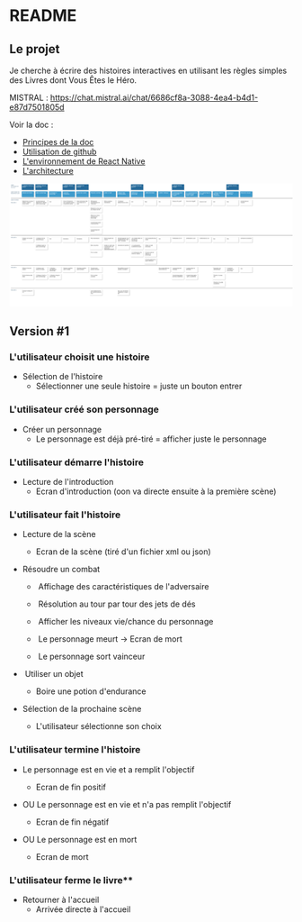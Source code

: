 # README

## Le projet

Je cherche à écrire des histoires interactives en utilisant les règles simples des Livres dont Vous Êtes le Héro.

MISTRAL : <https://chat.mistral.ai/chat/6686cf8a-3088-4ea4-b4d1-e87d7501805d>

Voir la doc :

- [Principes de la doc](docs/README.md)
- [Utilisation de github](docs/github.md)
- [L'environnement de React Native](docs/react-native-env.md)
- [L'architecture](docs/architecture.md)

![Journey](./docs/journey.png)

## Version #1

### **L'utilisateur choisit une histoire**

- Sélection de l'histoire
  - Sélectionner une seule histoire = juste un bouton entrer

### **L'utilisateur créé son personnage**

- Créer un personnage
  - Le personnage est déjà pré-tiré = afficher juste le personnage

### **L'utilisateur démarre l'histoire**

- Lecture de l'introduction
  - Ecran d'introduction (oon va directe ensuite à la première scène)

### **L'utilisateur fait l'histoire**

- Lecture de la scène
  - Ecran de la scène (tiré d'un fichier xml ou json)

- Résoudre un combat

  - ​        Affichage des caractéristiques de l'adversaire

  - ​        Résolution au tour par tour des jets de dés

  - ​        Afficher les niveaux vie/chance du personnage

  - ​        Le personnage meurt -> Ecran de mort

  - ​        Le personnage sort vainceur

- ​    Utiliser un objet

  - Boire une potion d'endurance

- Sélection de la prochaine scène
  - L'utilisateur sélectionne son choix

### L'utilisateur termine l'histoire

- Le personnage est en vie et a remplit l'objectif
  - Ecran de fin positif

- OU Le personnage est en vie et n'a pas remplit l'objectif
  - Ecran de fin négatif

- OU Le personnage est en mort
  - Ecran de mort

### L'utilisateur ferme le livre**

- Retourner à l'accueil
  - Arrivée directe à l'accueil

